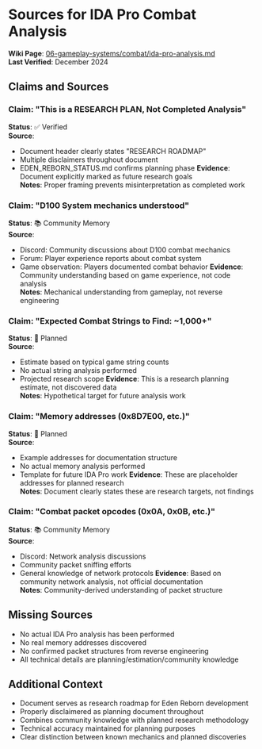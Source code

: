 # Sources for IDA Pro Combat Analysis
**Wiki Page**: [06-gameplay-systems/combat/ida-pro-analysis.md](../../../06-gameplay-systems/combat/ida-pro-analysis.md)  
**Last Verified**: December 2024

## Claims and Sources

### Claim: "This is a RESEARCH PLAN, Not Completed Analysis"
**Status**: ✅ Verified  
**Source**: 
- Document header clearly states "RESEARCH ROADMAP"
- Multiple disclaimers throughout document
- EDEN_REBORN_STATUS.md confirms planning phase
**Evidence**: Document explicitly marked as future research goals  
**Notes**: Proper framing prevents misinterpretation as completed work

### Claim: "D100 System mechanics understood"
**Status**: 📚 Community Memory  
**Source**: 
- Discord: Community discussions about D100 combat mechanics
- Forum: Player experience reports about combat system
- Game observation: Players documented combat behavior
**Evidence**: Community understanding based on game experience, not code analysis  
**Notes**: Mechanical understanding from gameplay, not reverse engineering

### Claim: "Expected Combat Strings to Find: ~1,000+"
**Status**: 🚧 Planned  
**Source**: 
- Estimate based on typical game string counts
- No actual string analysis performed
- Projected research scope
**Evidence**: This is a research planning estimate, not discovered data  
**Notes**: Hypothetical target for future analysis work

### Claim: "Memory addresses (0x8D7E00, etc.)"
**Status**: 🚧 Planned  
**Source**: 
- Example addresses for documentation structure
- No actual memory analysis performed
- Template for future IDA Pro work
**Evidence**: These are placeholder addresses for planned research  
**Notes**: Document clearly states these are research targets, not findings

### Claim: "Combat packet opcodes (0x0A, 0x0B, etc.)"
**Status**: 📚 Community Memory  
**Source**: 
- Discord: Network analysis discussions
- Community packet sniffing efforts
- General knowledge of network protocols
**Evidence**: Based on community network analysis, not official documentation  
**Notes**: Community-derived understanding of packet structure

## Missing Sources
- No actual IDA Pro analysis has been performed
- No real memory addresses discovered
- No confirmed packet structures from reverse engineering
- All technical details are planning/estimation/community knowledge

## Additional Context
- Document serves as research roadmap for Eden Reborn development
- Properly disclaimered as planning document throughout
- Combines community knowledge with planned research methodology
- Technical accuracy maintained for planning purposes
- Clear distinction between known mechanics and planned discoveries